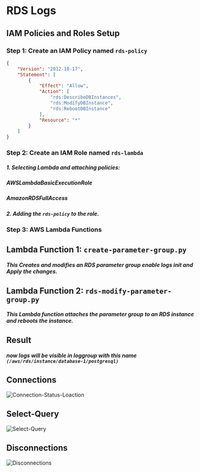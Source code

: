 # RDS Logs

## IAM Policies and Roles Setup

### Step 1: Create an IAM Policy named `rds-policy`
```json
{
    "Version": "2012-10-17",
    "Statement": [
        {
            "Effect": "Allow",
            "Action": [
                "rds:DescribeDBInstances",
                "rds:ModifyDBInstance",
                "rds:RebootDBInstance"
            ],
            "Resource": "*"
        }
    ]
}
```

### Step 2: Create an IAM Role named `rds-lambda`
##### 1. Selecting Lambda and attaching policies:
##### AWSLambdaBasicExecutionRole
##### AmazonRDSFullAccess
##### 2. Adding the `rds-policy` to the role.

### Step 3: AWS Lambda Functions
## Lambda Function 1: `create-parameter-group.py`
##### This Creates and modifies an RDS parameter group enable logs init and Apply the changes.

## Lambda Function 2: `rds-modify-parameter-group.py`
##### This Lambda function attaches the parameter group to an RDS instance and reboots the instance.

## Result
##### now logs will be visible in loggroup with this name `(/aws/rds/instance/database-1/postgresql)` 

## Connections
![Connection-Status-Loaction](https://github.com/Prashanth5996/RDS-logs/assets/94959676/23ec3fc9-6475-4624-b530-f85a6a18bb1c)

## Select-Query
![Select-Query](https://github.com/Prashanth5996/RDS-logs/assets/94959676/48090d66-f080-4ec4-9055-286c73801998)

## Disconnections
![Disconnections](https://github.com/Prashanth5996/RDS-logs/assets/94959676/7ec7d733-3800-42b2-a2be-8119eba91693)


